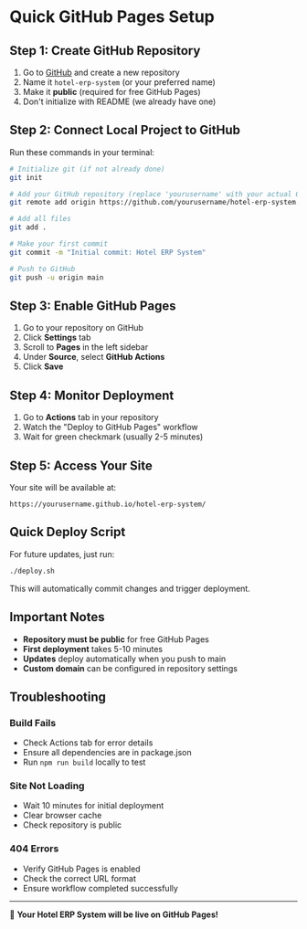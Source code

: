 # Quick GitHub Pages Setup

## Step 1: Create GitHub Repository

1. Go to [GitHub](https://github.com) and create a new repository
2. Name it `hotel-erp-system` (or your preferred name)
3. Make it **public** (required for free GitHub Pages)
4. Don't initialize with README (we already have one)

## Step 2: Connect Local Project to GitHub

Run these commands in your terminal:

```bash
# Initialize git (if not already done)
git init

# Add your GitHub repository (replace 'yourusername' with your actual GitHub username)
git remote add origin https://github.com/yourusername/hotel-erp-system.git

# Add all files
git add .

# Make your first commit
git commit -m "Initial commit: Hotel ERP System"

# Push to GitHub
git push -u origin main
```

## Step 3: Enable GitHub Pages

1. Go to your repository on GitHub
2. Click **Settings** tab
3. Scroll to **Pages** in the left sidebar
4. Under **Source**, select **GitHub Actions**
5. Click **Save**

## Step 4: Monitor Deployment

1. Go to **Actions** tab in your repository
2. Watch the "Deploy to GitHub Pages" workflow
3. Wait for green checkmark (usually 2-5 minutes)

## Step 5: Access Your Site

Your site will be available at:
```
https://yourusername.github.io/hotel-erp-system/
```

## Quick Deploy Script

For future updates, just run:
```bash
./deploy.sh
```

This will automatically commit changes and trigger deployment.

## Important Notes

- **Repository must be public** for free GitHub Pages
- **First deployment** takes 5-10 minutes
- **Updates** deploy automatically when you push to main
- **Custom domain** can be configured in repository settings

## Troubleshooting

### Build Fails
- Check Actions tab for error details
- Ensure all dependencies are in package.json
- Run `npm run build` locally to test

### Site Not Loading
- Wait 10 minutes for initial deployment
- Clear browser cache
- Check repository is public

### 404 Errors
- Verify GitHub Pages is enabled
- Check the correct URL format
- Ensure workflow completed successfully

---

🎉 **Your Hotel ERP System will be live on GitHub Pages!**